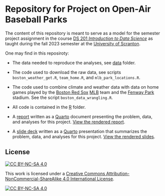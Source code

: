 # Repository for Project on Open-Air Baseball Parks

The content of this repository is meant to serve as a model for the semester project assignment in the course [DS 201 *Introduction to Data Science*](https://intro-ds.netlify.app/) as taught during the fall 2023 semester at the [University of Scranton](https://www.scranton.edu/). 

One may find in this reposiroty:

- The data needed to reproduce the analyses, see [data](https://github.com/jmgraham30/baseball_weather/tree/main/data) folder.

- The code used to download the raw data, see scripts `boston_weather_get.R`, `team_home.R`, and `mlb_park_locations.R`.

- The code used to combine climate and weather data with data on home games played by the [Boston Red Sox](https://www.mlb.com/redsox) [MLB](https://www.mlb.com/) team and the [Fenway Park](https://www.mlb.com/redsox/ballpark) stadium. See the script `boston_data_wrangling.R`.

- All code is contained in the [R](https://github.com/jmgraham30/baseball_weather/tree/main/R) folder.

- A [report](https://github.com/jmgraham30/baseball_weather/tree/main/report) written as a [Quarto](https://quarto.org/) document presenting the problem, data, and analyses for this project. [View the rendered report](https://symphonious-crostata-5b1f0b.netlify.app/report/).

- A [slide deck]() written as a [Quarto](https://quarto.org/) presentation that summarizes the problem, data, and analyses for this project. [View the rendered slides](https://symphonious-crostata-5b1f0b.netlify.app/presentation/).


## License

[![CC BY-NC-SA 4.0][cc-by-nc-sa-shield]][cc-by-nc-sa]

This work is licensed under a
[Creative Commons Attribution-NonCommercial-ShareAlike 4.0 International License][cc-by-nc-sa].

[![CC BY-NC-SA 4.0][cc-by-nc-sa-image]][cc-by-nc-sa]

[cc-by-nc-sa]: http://creativecommons.org/licenses/by-nc-sa/4.0/
[cc-by-nc-sa-image]: https://licensebuttons.net/l/by-nc-sa/4.0/88x31.png
[cc-by-nc-sa-shield]: https://img.shields.io/badge/License-CC%20BY--NC--SA%204.0-lightgrey.svg

